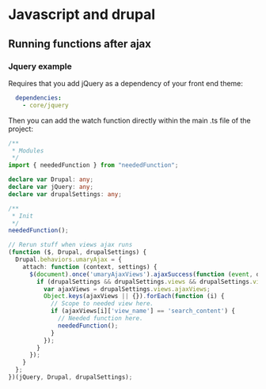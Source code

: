 # Javascript and drupal

## Running functions after ajax

### Jquery example

Requires that you add jQuery as a dependency of your front end theme:

```yml
  dependencies:
    - core/jquery
```

Then you can add the watch function directly within the main .ts file of the project:

```ts
/**
 * Modules
 */
import { neededFunction } from "neededFunction";

declare var Drupal: any;
declare var jQuery: any;
declare var drupalSettings: any;

/**
 * Init
 */
neededFunction();

// Rerun stuff when views ajax runs
(function ($, Drupal, drupalSettings) {
  Drupal.behaviors.umaryAjax = {
    attach: function (context, settings) {
      $(document).once('umaryAjaxViews').ajaxSuccess(function (event, data) {
        if (drupalSettings && drupalSettings.views && drupalSettings.views.ajaxViews) {
          var ajaxViews = drupalSettings.views.ajaxViews;
          Object.keys(ajaxViews || {}).forEach(function (i) {
            // Scope to needed view here.
            if (ajaxViews[i]['view_name'] == 'search_content') {
              // Needed function here.
              neededFunction();
            }
          });
        }
      });
    }
  };
})(jQuery, Drupal, drupalSettings);
```
